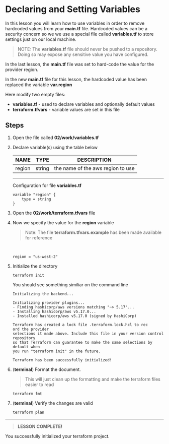 # Declaring and Setting Variables

In this lesson you will learn how to use variables in order to remove hardcoded values from your **main.tf** file.
Hardcoded values can be a security concern so we we use a special file called **variables.tf** to store settings just on our local machine. 
> NOTE: The **variables.tf** file should never be pushed to a repository.  Doing so may expose any sensitive value you have configured.

In the last lesson, the **main.tf** file was set to hard-code the value for the provider region.

In the new **main.tf** file for this lesson, the hardcoded value has been replaced the variable **var.region**

Here modify two empty files:
- **variables.tf** - used to declare variables and optionally default values
- **terraform.tfvars** - variable values are set in this file

## Steps

1. Open the file called **02/work/variables.tf**
1. Declare variable(s) using the table below

    | NAME | TYPE | DESCRIPTION |
    | --- | --- | --- |
    | region | string | the name of the aws region to use |
    ---

    
    Configuration for file **variables.tf**
    
    ```
    variable "region" {
        type = string
    }

1. Open the **02/work/terraform.tfvars** file

1. Now we specify the value for the **region** variable

    > Note: The file **terraform.tfvars.example** has been made available for reference

    <br>

    ```
    region = "us-west-2"
    ```

1. Initialize the directory
    ```
    terraform init
    ```

    You should see something similiar on the command line

    ```
    Initializing the backend...

    Initializing provider plugins...
    - Finding hashicorp/aws versions matching "~> 5.17"...
    - Installing hashicorp/aws v5.17.0...
    - Installed hashicorp/aws v5.17.0 (signed by HashiCorp)

    Terraform has created a lock file .terraform.lock.hcl to rec
    ord the provider  
    selections it made above. Include this file in your version control repository
    so that Terraform can guarantee to make the same selections by default when   
    you run "terraform init" in the future.

    Terraform has been successfully initialized!
    ```
    
1. (**terminal**) Format the document.  
    > This will just clean up the formatting and make the terraform files easier to read

    ```
    terraform fmt
    ```

1. (**terminal**) Verify the changes are valid

    ```
    terraform plan
    ```
---

> **LESSON COMPLETE!**

You successfully initialized your terraform project.